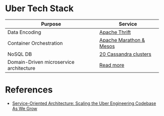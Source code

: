# Uber Tech Stack

| Purpose                                 | Service                                                                                                                  |
|-----------------------------------------|--------------------------------------------------------------------------------------------------------------------------|
| Data Encoding                           | [Apache Thrift](../../8_APIProtocols/SerializationFrameworks/Thrift.md)                                |
| Container Orchestration                 | [Apache Marathon & Mesos](../../9_ContainerOrchestrationServices/ApacheMarathon&Mesos.md)          |
| NoSQL DB                                | [20 Cassandra clusters](../../3_DatabaseServices/NoSQL-Databases/WideColumnDB/ApacheCasandra.md) |
| Domain-Driven microservice architecture | [Read more](https://www.uber.com/en-IN/blog/microservice-architecture/)                                                  |

# References
- [Service-Oriented Architecture: Scaling the Uber Engineering Codebase As We Grow](https://www.uber.com/en-IN/blog/service-oriented-architecture/)

